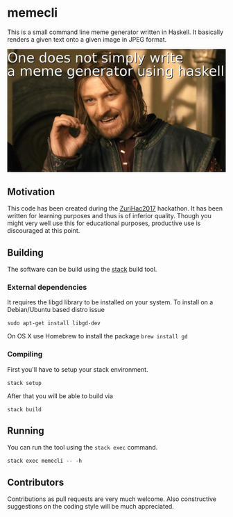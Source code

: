 # memecli

This is a small command line meme generator written in Haskell. 
It basically renders a given text onto a given image in JPEG format.

![Example meme generated with memecli](example/example.jpg?raw=true "Example Meme")

## Motivation
This code has been created during the [ZuriHac2017](https://zurihac.info) hackathon. It has been written for learning purposes and thus is of inferior quality. Though you might very well use this for educational purposes, productive use is discouraged at this point. 

## Building

The software can be build using the [stack](haskellstack.org) build tool.

### External dependencies

It requires the libgd library to be installed on your system. To install on a Debian/Ubuntu based distro issue
```
sudo apt-get install libgd-dev
```
On OS X use Homebrew to install the package `brew install gd`

### Compiling

First you'll have to setup your stack environment.
```
stack setup
```
After that you will be able to build via
```
stack build
```

## Running

You can run the tool using the `stack exec` command.
```
stack exec memecli -- -h
```

## Contributors

Contributions as pull requests are very much welcome. Also constructive suggestions on the coding style will be much appreciated.
